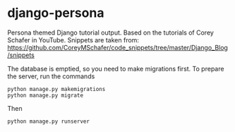 # django-persona
Persona themed Django tutorial output. Based on the tutorials of Corey Schafer in YouTube.
Snippets are taken from: https://github.com/CoreyMSchafer/code_snippets/tree/master/Django_Blog/snippets

The database is emptied, so you need to make migrations first.
To prepare the server, run the commands

```
python manage.py makemigrations
python manage.py migrate
```

Then 

```
python manage.py runserver
```
